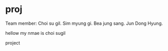 # proj
Team member:
Choi su gil.
Sim myung gi.
Bea jung sang.
Jun Dong Hyung.



hellow my nmae is choi sugil

project
